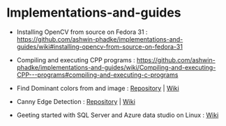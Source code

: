# Implementations-and-guides

* Installing OpenCV from source on Fedora 31 : https://github.com/ashwin-phadke/implementations-and-guides/wiki#installing-opencv-from-source-on-fedora-31

* Compiling and executing CPP programs : https://github.com/ashwin-phadke/implementations-and-guides/wiki/Compiling-and-executing-CPP---programs#compiling-and-executing-c-programs

* Find Dominant colors from and image :  [Repository](https://github.com/ashwin-phadke/implementations-and-guides/tree/master/find_dominant_color) | [Wiki](https://github.com/ashwin-phadke/implementations-and-guides/wiki/Finding-dominant-color-in-an-image(CPP-and-Python)-with-Flask#finding-dominant-color-in-an-image)

* Canny Edge Detection : [Repository](https://github.com/ashwin-phadke/implementations-and-guides/tree/master/canny_edge_detection) | [Wiki](https://github.com/ashwin-phadke/implementations-and-guides/wiki/Canny-Edge-detection)

* Geeting started with SQL Server and Azure data studio on Linux : [Wiki](https://github.com/ashwin-phadke/implementations-and-guides/wiki/Getting-started-with-SQL-server-on-Linux-(using-Azure-data-studio))
